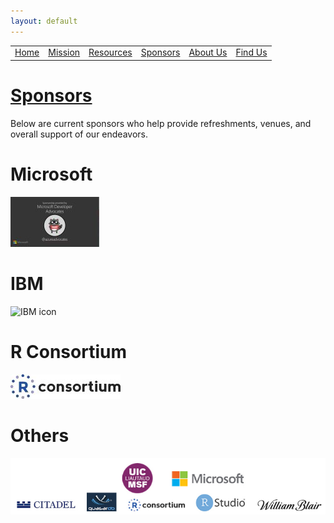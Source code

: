 ```yaml
---
layout: default
---
```


<table id="headers">
  <tbody>
    <tr>
      <td><a href="index.html">Home</a></td>
      <td><a href="mission.html">Mission</a></td>
      <td><a href="resources.html">Resources</a></td>
      <td><a href="sponsors.html">Sponsors</a></td>
      <td><a href="about-us.html">About Us</a></td>
      <td><a href="find-us.html">Find Us</a></td>
    </tr>
  </tbody>
</table>

# <u>Sponsors</u>
Below are current sponsors who help provide refreshments, venues, and overall support of our endeavors.

# **Microsoft**
![Microsoft Advocates icon](images/microsoft-advocates-icon.jpg)

# **IBM**
![IBM icon](https://github.com/Chicago-R-User-Group/2018-n2/blob/master/Images/IBM-Logo.jpg?raw=true)

# **R Consortium**
![R consortium icon](images/r-consortium-icon.jpg)

# **Others**
![Twitter icon](https://github.com/Chicago-R-User-Group/2018-n3-Double-Feature/blob/master/Images/Rfin-sponsors.PNG?raw=true)



